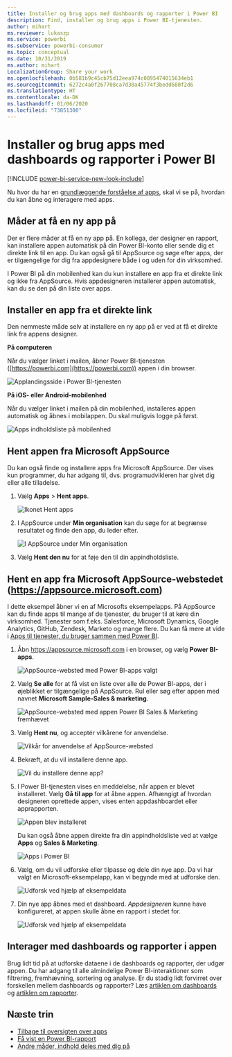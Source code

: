 ```yaml
---
title: Installer og brug apps med dashboards og rapporter i Power BI
description: Find, installer og brug apps i Power BI-tjenesten.
author: mihart
ms.reviewer: lukaszp
ms.service: powerbi
ms.subservice: powerbi-consumer
ms.topic: conceptual
ms.date: 10/31/2019
ms.author: mihart
LocalizationGroup: Share your work
ms.openlocfilehash: 0b581b9c45cb75d12eea974c0895474015634eb1
ms.sourcegitcommit: 6272c4a0f267708ca7d38a45774f3bedd680f2d6
ms.translationtype: HT
ms.contentlocale: da-DK
ms.lasthandoff: 01/06/2020
ms.locfileid: "73851300"
---
```

# <a name="install-and-use-apps-with-dashboards-and-reports-in-power-bi"></a>Installer og brug apps med dashboards og rapporter i Power BI

[!INCLUDE [power-bi-service-new-look-include](../includes/power-bi-service-new-look-include.md)]

Nu hvor du har en [grundlæggende forståelse af apps](end-user-apps.md), skal vi se på, hvordan du kan åbne og interagere med apps. 

## <a name="ways-to-get-a-new-app"></a>Måder at få en ny app på
Der er flere måder at få en ny app på. En kollega, der designer en rapport, kan installere appen automatisk på din Power BI-konto eller sende dig et direkte link til en app. Du kan også gå til AppSource og søge efter apps, der er tilgængelige for dig fra appdesignere både i og uden for din virksomhed. 

I Power BI på din mobilenhed kan du kun installere en app fra et direkte link og ikke fra AppSource. Hvis appdesigneren installerer appen automatisk, kan du se den på din liste over apps.

## <a name="install-an-app-from-a-direct-link"></a>Installer en app fra et direkte link
Den nemmeste måde selv at installere en ny app på er ved at få et direkte link fra appens designer.  

**På computeren** 

Når du vælger linket i mailen, åbner Power BI-tjenesten ([https://powerbi.com](https://powerbi.com)) appen i din browser. 

![Applandingsside i Power BI-tjenesten](./media/end-user-app-view/power-bi-app-from-link.png)

**På iOS- eller Android-mobilenhed** 

Når du vælger linket i mailen på din mobilenhed, installeres appen automatisk og åbnes i mobilappen. Du skal muligvis logge på først. 

![Apps indholdsliste på mobilenhed](./media/end-user-app-view/power-bi-ios.png)

## <a name="get-the-app-from-microsoft-appsource"></a>Hent appen fra Microsoft AppSource
Du kan også finde og installere apps fra Microsoft AppSource. Der vises kun programmer, du har adgang til, dvs. programudvikleren har givet dig eller alle tilladelse.

1. Vælg **Apps**  > **Hent apps**. 
   
    ![Ikonet Hent apps](./media/end-user-app-view/power-bi-get-app2.png)    
2. I AppSource under **Min organisation** kan du søge for at begrænse resultatet og finde den app, du leder efter.
   
    ![I AppSource under Min organisation](./media/end-user-app-view/power-bi-opportunity-app.png)
3. Vælg **Hent den nu** for at føje den til din appindholdsliste. 

## <a name="get-an-app-from-the-microsoft-appsource-website-httpsappsourcemicrosoftcom"></a>Hent en app fra Microsoft AppSource-webstedet (https://appsource.microsoft.com)
I dette eksempel åbner vi en af Microsofts eksempelapps. På AppSource kan du finde apps til mange af de tjenester, du bruger til at køre din virksomhed.  Tjenester som f.eks. Salesforce, Microsoft Dynamics, Google Analytics, GitHub, Zendesk, Marketo og mange flere. Du kan få mere at vide i [Apps til tjenester, du bruger sammen med Power BI](../service-connect-to-services.md). 

1. Åbn https://appsource.microsoft.com i en browser, og vælg **Power BI-apps**.

    ![AppSource-websted med Power BI-apps valgt  ](./media/end-user-apps/power-bi-appsource.png)


2. Vælg **Se alle** for at få vist en liste over alle de Power BI-apps, der i øjeblikket er tilgængelige på AppSource. Rul eller søg efter appen med navnet **Microsoft Sample-Sales & marketing**.

    ![AppSource-websted med appen Power BI Sales & Marketing fremhævet  ](./media/end-user-apps/power-bi-appsource-samples.png)

3. Vælg **Hent nu**, og acceptér vilkårene for anvendelse.

    ![Vilkår for anvendelse af AppSource-websted ](./media/end-user-apps/power-bi-permission.png)


4. Bekræft, at du vil installere denne app.

    ![Vil du installere denne app?  ](./media/end-user-apps/power-bi-app-install.png)

5. I Power BI-tjenesten vises en meddelelse, når appen er blevet installeret. Vælg **Gå til app** for at åbne appen. Afhængigt af hvordan designeren oprettede appen, vises enten appdashboardet eller apprapporten.

    ![Appen blev installeret ](./media/end-user-apps/power-bi-app-ready.png)

    Du kan også åbne appen direkte fra din appindholdsliste ved at vælge **Apps** og **Sales & Marketing**.

    ![Apps i Power BI](./media/end-user-apps/power-bi-apps.png)


6. Vælg, om du vil udforske eller tilpasse og dele din nye app. Da vi har valgt en Microsoft-eksempelapp, kan vi begynde med at udforske den. 

    ![Udforsk ved hjælp af eksempeldata](./media/end-user-apps/power-bi-explore.png)

7.  Din nye app åbnes med et dashboard. *Appdesigneren* kunne have konfigureret, at appen skulle åbne en rapport i stedet for.  

    ![Udforsk ved hjælp af eksempeldata](./media/end-user-apps/power-bi-new-app.png)




## <a name="interact-with-the-dashboards-and-reports-in-the-app"></a>Interager med dashboards og rapporter i appen
Brug lidt tid på at udforske dataene i de dashboards og rapporter, der udgør appen. Du har adgang til alle almindelige Power BI-interaktioner som filtrering, fremhævning, sortering og analyse.  Er du stadig lidt forvirret over forskellen mellem dashboards og rapporter?  Læs [artiklen om dashboards](end-user-dashboards.md) og [artiklen om rapporter](end-user-reports.md).  




## <a name="next-steps"></a>Næste trin
* [Tilbage til oversigten over apps](end-user-apps.md)
* [Få vist en Power BI-rapport](end-user-report-open.md)
* [Andre måder, indhold deles med dig på](end-user-shared-with-me.md)
